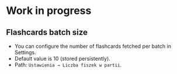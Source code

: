 # Work in progress

## Flashcards batch size

- You can configure the number of flashcards fetched per batch in Settings.
- Default value is 10 (stored persistently).
- Path: `Ustawienia → Liczba fiszek w partii`.
